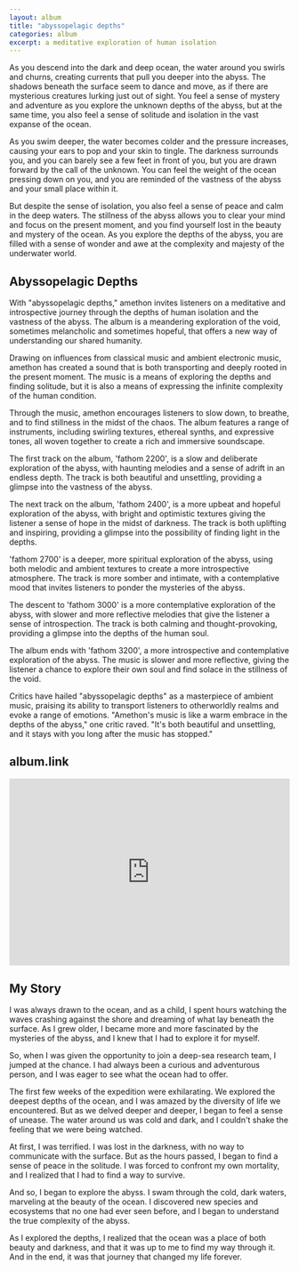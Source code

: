 ```yaml
---
layout: album
title: "abyssopelagic depths"
categories: album
excerpt: a meditative exploration of human isolation
---
```


As you descend into the dark and deep ocean, the water around you swirls and churns, creating currents that pull you deeper into the abyss. The shadows beneath the surface seem to dance and move, as if there are mysterious creatures lurking just out of sight. You feel a sense of mystery and adventure as you explore the unknown depths of the abyss, but at the same time, you also feel a sense of solitude and isolation in the vast expanse of the ocean.

As you swim deeper, the water becomes colder and the pressure increases, causing your ears to pop and your skin to tingle. The darkness surrounds you, and you can barely see a few feet in front of you, but you are drawn forward by the call of the unknown. You can feel the weight of the ocean pressing down on you, and you are reminded of the vastness of the abyss and your small place within it.

But despite the sense of isolation, you also feel a sense of peace and calm in the deep waters. The stillness of the abyss allows you to clear your mind and focus on the present moment, and you find yourself lost in the beauty and mystery of the ocean. As you explore the depths of the abyss, you are filled with a sense of wonder and awe at the complexity and majesty of the underwater world.

<h2>Abyssopelagic Depths</h2>

With "abyssopelagic depths," amethon invites listeners on a meditative and introspective journey through the depths of human isolation and the vastness of the abyss. The album is a meandering exploration of the void, sometimes melancholic and sometimes hopeful, that offers a new way of understanding our shared humanity.

Drawing on influences from classical music and ambient electronic music, amethon has created a sound that is both transporting and deeply rooted in the present moment. The music is a means of exploring the depths and finding solitude, but it is also a means of expressing the infinite complexity of the human condition.

Through the music, amethon encourages listeners to slow down, to breathe, and to find stillness in the midst of the chaos. The album features a range of instruments, including swirling textures, ethereal synths, and expressive tones, all woven together to create a rich and immersive soundscape.

The first track on the album, 'fathom 2200', is a slow and deliberate exploration of the abyss, with haunting melodies and a sense of adrift in an endless depth. The track is both beautiful and unsettling, providing a glimpse into the vastness of the abyss.

The next track on the album, 'fathom 2400', is a more upbeat and hopeful exploration of the abyss, with bright and optimistic textures giving the listener a sense of hope in the midst of darkness. The track is both uplifting and inspiring, providing a glimpse into the possibility of finding light in the depths.

'fathom 2700' is a deeper, more spiritual exploration of the abyss, using both melodic and ambient textures to create a more introspective atmosphere. The track is more somber and intimate, with a contemplative mood that invites listeners to ponder the mysteries of the abyss.

The descent to 'fathom 3000' is a more contemplative exploration of the abyss, with slower and more reflective melodies that give the listener a sense of introspection. The track is both calming and thought-provoking, providing a glimpse into the depths of the human soul.

The album ends with 'fathom 3200', a more introspective and contemplative exploration of the abyss. The music is slower and more reflective, giving the listener a chance to explore their own soul and find solace in the stillness of the void.

Critics have hailed "abyssopelagic depths" as a masterpiece of ambient  music, praising its ability to transport listeners to otherworldly realms and evoke a range of emotions. "Amethon's music is like a warm embrace in the depths of the abyss," one critic raved. "It's both beautiful and unsettling, and it stays with you long after the music has stopped."


<h2>album.link</h2>

<div style="max-width:100%;">
<div style="position:relative;padding-bottom:calc(56.25% + 52px);height: 0;">

<iframe style="position:absolute;top:0;left:0;" width="100%" height="100%" src="https://odesli.co/embed/?url=https%3A%2F%2Falbum.link%2Fs%2F6qXNmpnBQt0gxNDJf5tL5Z&theme=light" frameborder="0" allowfullscreen sandbox="allow-same-origin allow-scripts allow-presentation allow-popups allow-popups-to-escape-sandbox" allow="clipboard-read; clipboard-write"></iframe>

</div></div>

<h2>My Story</h2>

I was always drawn to the ocean, and as a child, I spent hours watching the waves crashing against the shore and dreaming of what lay beneath the surface. As I grew older, I became more and more fascinated by the mysteries of the abyss, and I knew that I had to explore it for myself.

So, when I was given the opportunity to join a deep-sea research team, I jumped at the chance. I had always been a curious and adventurous person, and I was eager to see what the ocean had to offer.

The first few weeks of the expedition were exhilarating. We explored the deepest depths of the ocean, and I was amazed by the diversity of life we encountered. But as we delved deeper and deeper, I began to feel a sense of unease. The water around us was cold and dark, and I couldn't shake the feeling that we were being watched.

At first, I was terrified. I was lost in the darkness, with no way to communicate with the surface. But as the hours passed, I began to find a sense of peace in the solitude. I was forced to confront my own mortality, and I realized that I had to find a way to survive.

And so, I began to explore the abyss. I swam through the cold, dark waters, marveling at the beauty of the ocean. I discovered new species and ecosystems that no one had ever seen before, and I began to understand the true complexity of the abyss.

As I explored the depths, I realized that the ocean was a place of both beauty and darkness, and that it was up to me to find my way through it. And in the end, it was that journey that changed my life forever.
